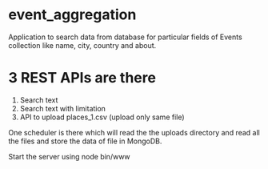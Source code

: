 # event_aggregation

Application to search data from database for particular fields of Events collection like name, city, country and about.

# 3 REST APIs are there
1. Search text
2. Search text with limitation
3. API to upload places_1.csv (upload only same file)

One scheduler is there which will read the the uploads directory and read all the files and store the data of file in MongoDB.

Start the server using node bin/www




